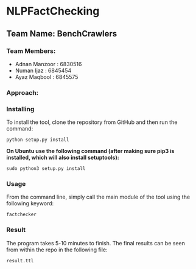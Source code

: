 # NLPFactChecking

## Team Name: BenchCrawlers

### Team Members:
* Adnan Manzoor :   6830516
* Numan Ijaz :      6845454
* Ayaz Maqbool :    6845575

### Approach:



### Installing

To install the tool, clone the repository from GitHub and then run the command:

```
python setup.py install
```

**On Ubuntu use the following command (after making sure pip3 is installed, which will also install setuptools):**

```
sudo python3 setup.py install
```

### Usage

From the command line, simply call the main module of the tool using the following keyword:

```
factchecker
```

### Result

The program takes 5-10 minutes to finish. The final results can be seen from within the repo in the following file:

```
result.ttl
```

